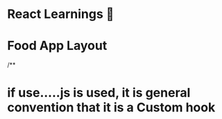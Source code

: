 # React Learnings 🎸

<!-- # Parcel

- Dev Build
- Local Server
- HMR -> Hot Module Replacement
- File Watching Algorithm -> written in C++
- Faster builds using Caching
- Image Optimization
- Minification
- Bundling
- Compressing
- Consistent Hashing
- Code Splitting
- Differential Bundling :: support older Browser
- Diagnostic
- Error Handling
- Way to add on HTTPS
- Tree Shaking
- Different Dev && Production Bundle -->

# Food App Layout

/\*\*

<!-- - Header
- - Logo
- - Nav Items
- Body
- - Search
- - RestaurantContainer
- - RestaurantCard
- Footer
- - CopyRight
- - Links
- - Address
- - Contact
    \*\*/ -->

<!-- Two types ofExport/Import

- Default Export/ Import

export default Component;
import Component from "path" ;

- Named Export/ Import

export const Components
import {Components} from "path" ; -->

<!-- #React Hooks
-Normal JS utility function
-storred in react components
-useState && useEffect  (most using Hooks)

# 2 types Routing in web App
- Client Side Routing
- Server Side Routing -->


<!-- -----MOUNTING-----

// Constructor (dummy)
// renderMatches(dummy)
//   <HTML dummy>
//   Component Did Mount
//       <API Call>
//         <globalThis.setState> 
// State Variable Is Updated

 ------UPDATE------

    render (API)
    <HTML (new api data)
    Component Did Update -->

# if use.....js is used, it is general convention that it is a Custom hook 


<!---- Components Bundling Chunking ----

Coded Splitting
Dynamic Bundling
lazy loading
on Demand loading
dynamix import -->